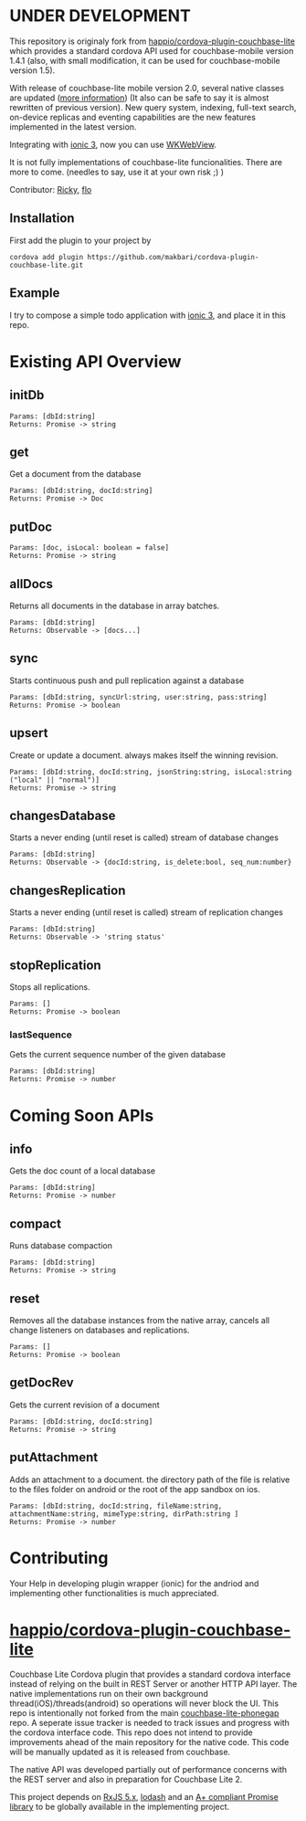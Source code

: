 # UNDER DEVELOPMENT
This repository is originaly fork from [happio/cordova-plugin-couchbase-lite](https://github.com/happieio/cordova-plugin-couchbase-lite) which provides a standard cordova API used for couchbase-mobile version 1.4.1 (also, with small modification, it can be used for couchbase-mobile version 1.5).



With release of couchbase-lite mobile version 2.0, several native classes are updated ([more information](https://developer.couchbase.com/documentation/mobile/current/whatsnew.html)) (It also can be safe to say it is almost rewritten of previous version). New query system, indexing, full-text search, on-device replicas and eventing capabilities are the new features implemented in the latest version.

Integrating with [ionic 3](https://ionicframework.com/), now you can use [WKWebView](https://developer.apple.com/documentation/webkit/wkwebview).

It is not fully implementations of couchbase-lite funcionalities. There are more to come. (needles to say, use it at your own risk ;) )

Contributor: [Ricky](https://github.com/rickymediaengine), [flo](https://github.com/flolovebit)

## Installation
First add the plugin to your project by

    cordova add plugin https://github.com/makbari/cordova-plugin-couchbase-lite.git


## Example

I try to compose a simple todo application with [ionic 3](https://ionicframework.com/), and place it in this repo. 


# Existing API Overview
## initDb
```
Params: [dbId:string]
Returns: Promise -> string
```

    
## get
Get a document from the database
```
Params: [dbId:string, docId:string]
Returns: Promise -> Doc
```


## putDoc
```
Params: [doc, isLocal: boolean = false]
Returns: Promise -> string
```

## allDocs
Returns all documents in the database in array batches.
```
Params: [dbId:string]
Returns: Observable -> [docs...]
```

## sync
Starts continuous push and pull replication against a database
```
Params: [dbId:string, syncUrl:string, user:string, pass:string]
Returns: Promise -> boolean
```

## upsert
Create or update a document. always makes itself the winning revision.
```
Params: [dbId:string, docId:string, jsonString:string, isLocal:string ("local" || "normal")]
Returns: Promise -> string
```

 ## changesDatabase
Starts a never ending (until reset is called) stream of database changes
```
Params: [dbId:string]
Returns: Observable -> {docId:string, is_delete:bool, seq_num:number}
```


## changesReplication
Starts a never ending (until reset is called) stream of replication changes
```
Params: [dbId:string]
Returns: Observable -> 'string status'
```


## stopReplication
Stops all replications.
```
Params: []
Returns: Promise -> boolean
```

### lastSequence
Gets the current sequence number of the given database
```
Params: [dbId:string]
Returns: Promise -> number
```

# Coming Soon APIs

## info
Gets the doc count of a local database
```
Params: [dbId:string]
Returns: Promise -> number

```

## compact
Runs database compaction
```
Params: [dbId:string]
Returns: Promise -> string
```

## reset
Removes all the database instances from the native array, cancels all change listeners 
on databases and replications.

```
Params: []
Returns: Promise -> boolean
```
    
## getDocRev
Gets the current revision of a document
```
Params: [dbId:string, docId:string]
Returns: Promise -> string
```

## putAttachment
Adds an attachment to a document. the directory path of the file is relative to the 
files folder on android or the root of the app sandbox on ios.
```
Params: [dbId:string, docId:string, fileName:string, attachmentName:string, mimeType:string, dirPath:string ]
Returns: Promise -> number
```
    

# Contributing
Your Help in developing plugin wrapper (ionic) for the andriod and implementing other functionalities is much appreciated.


# [happio/cordova-plugin-couchbase-lite](https://github.com/happieio/cordova-plugin-couchbase-lite)
Couchbase Lite Cordova plugin that provides a standard cordova interface instead of relying on the 
 built in REST Server or another HTTP API layer. The native implementations run on their own
 background thread(iOS)/threads(android) so operations will never block the UI.
 This repo is intentionally not forked from the main
[couchbase-lite-phonegap](https://github.com/couchbaselabs/Couchbase-Lite-PhoneGap-Plugin)
repo. A seperate issue tracker is needed to track issues and progress with the cordova interface
 code. This repo does not intend to provide improvements ahead of the main
 repository for the native code. This code will be manually updated as it is
 released from couchbase.
 
 The native API was developed partially out of performance concerns with the REST server and
 also in preparation for Couchbase Lite 2.

This project depends on
[RxJS 5.x](https://medialize.github.io/URI.js/), [lodash](https://lodash.com/docs) and an
[A+ compliant Promise library](https://github.com/promises-aplus/promises-spec/blob/master/implementations.md)
  to be globally available in the implementing project.
